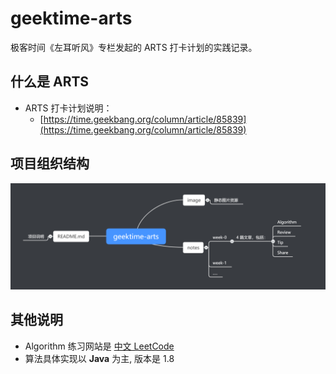 # geektime-arts

极客时间《左耳听风》专栏发起的 ARTS 打卡计划的实践记录。

## 什么是 ARTS

- ARTS 打卡计划说明：
    - [https://time.geekbang.org/column/article/85839](https://time.geekbang.org/column/article/85839)


## 项目组织结构

![项目组织结构](./image/geektime-arts.png)

## 其他说明

- Algorithm 练习网站是 [中文 LeetCode](https://leetcode-cn.com)
- 算法具体实现以 **Java** 为主, 版本是 1.8